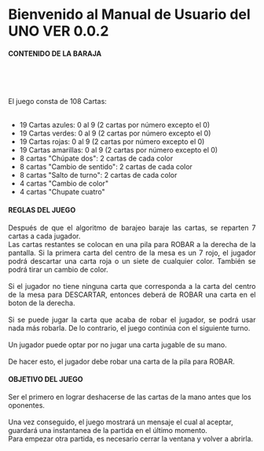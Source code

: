 <h1>Bienvenido al Manual de Usuario del UNO VER 0.0.2</h1>
<h4><a >CONTENIDO DE LA BARAJA</a></h4><br/>

 <br/><p>El juego consta de 108 Cartas:  <br/>
                <br />
                <ul>
			      <li>19 Cartas azules: 0 al 9 (2 cartas por número excepto el 0)</li> 
			      <li>19 Cartas verdes: 0 al 9 (2 cartas por número excepto el 0)</li>
			      <li>19 Cartas rojas: 0 al 9 (2 cartas por número excepto el 0) </li>
			      <li>19 Cartas amarillas: 0 al 9 (2 cartas por número excepto el 0) </li>
			      <li>8 cartas "Chúpate dos": 2 cartas de cada color </li>
			      <li>8 cartas "Cambio de sentido": 2 cartas de cada color </li>
			      <li>8 cartas "Salto de turno": 2 cartas de cada color </li>
			      <li>4 cartas "Cambio de color"</li>
			      <li>4 cartas "Chupate cuatro"</li>
</ul>

<h4>REGLAS DEL JUEGO</h4>
<p align=justify >
Después de que el algoritmo de barajeo baraje las cartas, se reparten 7 cartas a cada jugador. <br> 
Las cartas restantes se colocan en una pila para ROBAR a la derecha de la pantalla.
Si la primera carta del centro de la mesa es un 7 rojo, el jugador podrá descartar una carta roja o un siete de cualquier color. También se podrá tirar un cambio de color. <br> <br> 
Si el jugador no tiene ninguna carta que corresponda a la carta del centro de la mesa para DESCARTAR, entonces deberá de ROBAR una carta en el boton de la derecha.
<br> <br> 
 Si se puede jugar la carta que acaba de robar el jugador, se podrá usar nada más robarla. De lo contrario, el juego continúa con el siguiente turno. <br> <br> 
Un jugador puede optar por no jugar una carta jugable de su mano.<br> <br> 
 De hacer esto, el jugador debe robar una carta de la pila para ROBAR. 
 <br> 
 <h4>OBJETIVO DEL JUEGO</h4>
 
 Ser el primero en lograr deshacerse de las cartas de la mano antes que los oponentes.<br> <br>
 Una vez conseguido, el juego mostrará un mensaje el cual al aceptar, guardará una instantanea de la partida en el último momento.<br>
 Para empezar otra partida, es necesario cerrar la ventana y volver a abrirla.<br>


